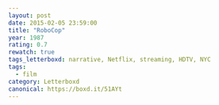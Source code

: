 ```yaml
---
layout: post 
date: 2015-02-05 23:59:00
title: "RoboCop"
year: 1987
rating: 0.7
rewatch: true
tags_letterboxd: narrative, Netflix, streaming, HDTV, NYC
tags:
  - film
category: Letterboxd
canonical: https://boxd.it/51AYt
---
```

